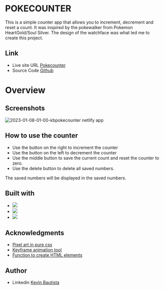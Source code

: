 # POKECOUNTER

This is a simple counter app that allows you to increment, decrement and reset a count. It was inspired by the pokewalker from Pokemon HeartGold/Soul Silver. The design of the watchface was what led me to create this project.

## Link

- Live site URL [Pokecounter](https://kbpokecounter.netlify.app/)
- Source Code [Github](https://github.com/henixK/Progetto-JavaScript-Basics)

# Overview

## Screenshots

![2023-01-08-01-00-kbpokecounter netlify app](https://user-images.githubusercontent.com/106398555/211332964-10511d62-1d63-4d0b-90ce-649a15ddaa3f.png)

## How to use the counter

- Use the button on the right to increment the counter
- Use the button on the left to decrement the counter
- Use the middle button to save the current count and reset the counter to zero.
- Use the delete button to delete all saved numbers.

The saved numbers will be displayed in the saved numbers.

## Built with

- ![](https://img.shields.io/badge/HTML5-E34F26?style=for-the-badge&logo=html5&logoColor=white)
- ![](https://img.shields.io/badge/CSS3-1572B6?style=for-the-badge&logo=css3&logoColor=white)
- ![](https://img.shields.io/badge/JavaScript-323330?style=for-the-badge&logo=javascript&logoColor=F7DF1E)

## Acknowledgments


- [Pixel art in pure css](https://pokecoder.hashnode.dev/making-pixel-art-with-pure-css)  
- [Keyframe animation tool](https://webcode.tools/generators/css/keyframe-animation)
- [Function to create HTML elements](https://www.youtube.com/watch?v=tlcEXDGo0oY&t=161s&ab_channel=dcode)

## Author
- Linkedin [Kevin Bautista](https://www.linkedin.com/in/kevin-castaneda-bautista-469411199/)